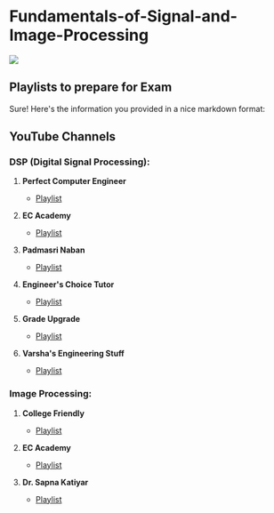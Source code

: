 # Fundamentals-of-Signal-and-Image-Processing

<img src="https://raw.githubusercontent.com/Dare-marvel/Fundamentals-of-Signal-and-Image-Processing--FOSIP--/main/assets/signal_processing.png" />

## Playlists to prepare for Exam

Sure! Here's the information you provided in a nice markdown format:

## YouTube Channels

### DSP (Digital Signal Processing):

1. **Perfect Computer Engineer**
   - [Playlist](https://www.youtube.com/playlist?list=PLPIwNooIb9vjfb5tG52zBmSFTHXQR81zr)

2. **EC Academy**
   - [Playlist](https://www.youtube.com/watch?v=cIH5o7wYNzs&list=PLXOYj6DUOGrpVb7_cCB1pZuGH4BFlp61B&ab_channel=ECAcademy)

3. **Padmasri Naban**
   - [Playlist](https://www.youtube.com/playlist?list=PLMpCSwrw7iRG_78dNkxO76zezlEF81qIx)

4. **Engineer's Choice Tutor**
   - [Playlist](https://www.youtube.com/playlist?list=PLnPkMfyANm0yc6SZKH76QyucOZBPUUEYP)

5. **Grade Upgrade**
   - [Playlist](https://www.youtube.com/playlist?list=PLS025GDZpC8wOWOx7YkIVQFl9l3VLpH3g)

6. **Varsha's Engineering Stuff**
   - [Playlist](https://www.youtube.com/playlist?list=PLS5J_kYlArq4IyzaXT9Ko6bUvxfFfJkzT)

### Image Processing:

1. **College Friendly**
   - [Playlist](https://www.youtube.com/playlist?list=PLbwfaPBgAKFEPBg-OFzmjFWmRKKrYigLi)

2. **EC Academy**
   - [Playlist](https://www.youtube.com/playlist?list=PLXOYj6DUOGrrjyRKpD0U0bIKGOXCAOHkE)

3. **Dr. Sapna Katiyar**
   - [Playlist](https://www.youtube.com/playlist?list=PL3rE2jS8zxAykFjinlf6EsucLv5EA03_m)
